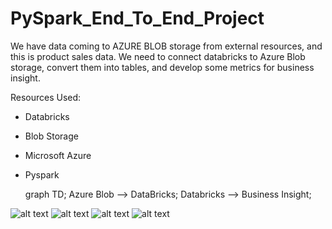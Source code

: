 # PySpark_End_To_End_Project

We have data coming to AZURE BLOB storage from external resources, and this is product sales data. We need to connect databricks to Azure Blob storage, convert them into tables, and develop some metrics for business insight.

Resources Used:
* Databricks
* Blob Storage
* Microsoft Azure
* Pyspark

  graph TD;
  Azure Blob --> DataBricks;
  Databricks --> Business Insight;
   
![alt text](https://github.com/DataNaija/PySpark_End_To_End_Project/blob/main/Screns1.png)
![alt text](https://github.com/DataNaija/PySpark_End_To_End_Project/blob/main/Screns2.png)
![alt text](https://github.com/DataNaija/PySpark_End_To_End_Project/blob/main/Screns3.png)
![alt text](https://github.com/DataNaija/PySpark_End_To_End_Project/blob/main/Screns4.png)
  
  
